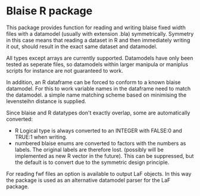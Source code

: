 Blaise R package
===============

This package provides function for reading and writing blaise fixed width files
with a datamodel (usually with extension .bla) symmetrically. 
Symmetry in this case means that reading a dataset in R and then immediately
writing it out, should result in the exact same dataset and datamodel.

All types except arrays are currently supported. Datamodels have only been tested 
as seperate files, so datamodels within larger manipula or maniplus scripts for 
instance are not guaranteed to work.

In addition, an R dataframe can be forced to conform to a known blaise datamodel.
For this to work variable names in the dataframe need to match the datamodel. 
a simple name matching scheme based on minimising the levensteihn distance is supplied.

Since blaise and R datatypes don't exactly overlap, some are automatically converted:
* R Logical type is always converted to an INTEGER with FALSE:0 and TRUE:1 when writing.
* numbered blaise enums are converted to factors with the numbers as labels. The original labels are therefore lost. 
(possibly will be implemented as new R vector in the future). This can be suppressed,
but the default is to convert due to the symmetric design principle.

For reading fwf files an option is available to output LaF objects. In this way the 
package is used as an alternative datamodel parser for the LaF package.